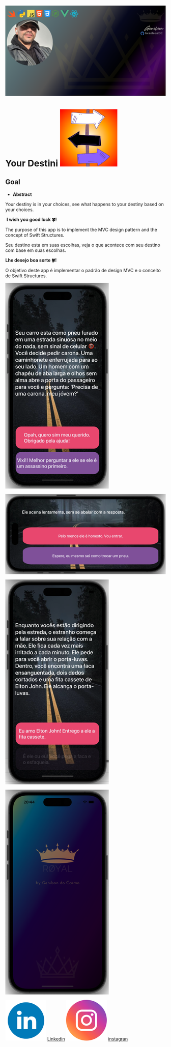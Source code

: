 

![GenilsonDC Banner](Documentation/GitGenilsonDC.png)

# Your Destini  ![iconDestiniApp](Documentation/icon.png)

##  Goal

-    **Abstract**

   Your destiny is in your choices, see what happens to your destiny based on your choices.



​	 **I wish you good luck 🍀!**



   The purpose of this app is to implement the MVC design pattern and the concept of Swift Structures.





 Seu destino esta em suas escolhas, veja o que acontece com seu destino com base em suas escolhas. 

**Lhe desejo boa sorte 🍀!**

O objetivo deste app é implementar o padrão de design MVC e o conceito de Swift Structures.



![startApp](Documentation/startApp.png)

![Layout ok](Documentation/horizontal.png)

![interation](Documentation/buttonPressed.png)



![Splash](Documentation/LauncScreen.png)

![linkedin](Documentation/linkedin_icon.png) [Linkedin](https://www.linkedin.com/in/genilson-do-carmo-8a42b89a//)     ![instagrm](Documentation/instag.png)  [instagran](https://www.instagram.com/genilson_carmo/)

